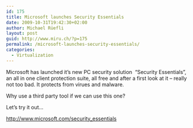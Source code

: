 ```yaml
---
id: 175
title: Microsoft launches Security Essentials
date: 2009-10-31T19:42:30+02:00
author: Michael Rüefli
layout: post
guid: http://www.miru.ch/?p=175
permalink: /microsoft-launches-security-essentials/
categories:
  - Virtualization
---
```

Microsoft has launched it&#8217;s new PC security solution  &#8220;Security Essentials&#8221;, an all in one client protection suite, all free and after a first look at it &#8211; really not too bad. It protects from virues and malware.

Why use a third party tool if we can use this one?

Let&#8217;s try it out&#8230;

<a href="http://www.microsoft.com/security_essentials" target="_blank">http://www.microsoft.com/security_essentials</a>